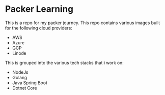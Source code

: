 # Packer Learning
This is a repo for my packer journey. 
This repo contains various images built for the following cloud providers:
- AWS
- Azure
- GCP
- Linode

This is grouped into the various tech stacks that i work on:
- NodeJs
- Golang
- Java Spring Boot
- Dotnet Core

